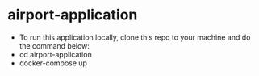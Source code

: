 # airport-application

- To run this application locally, clone this repo to your machine and do the command below:
- cd airport-application
- docker-compose up
